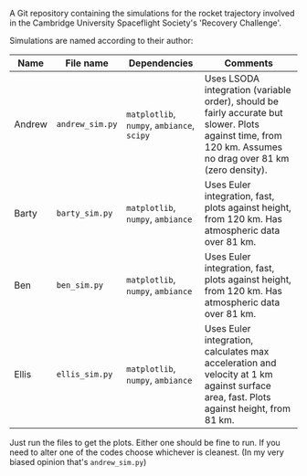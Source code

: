 A Git repository containing the simulations for the rocket trajectory involved 
in the Cambridge University Spaceflight Society's 'Recovery Challenge'.

Simulations are named according to their author:

| Name   | File name     | Dependencies | Comments                                                                                                                  |
|--------|---------------|--------------| ------------------------------------------------------------------------------------------------------------|
| Andrew | `andrew_sim.py` | `matplotlib`, `numpy`, `ambiance`, ` scipy` | Uses LSODA integration (variable order), should be fairly accurate but slower. Plots against time, from 120 km. Assumes no drag over 81 km (zero density). |
| Barty  | `barty_sim.py`  | `matplotlib`, `numpy`, `ambiance` | Uses Euler integration, fast, plots against height, from 120 km. Has atmospheric data over 81 km.         |
| Ben    | `ben_sim.py`    | `matplotlib`, `numpy`, `ambiance`  | Uses Euler integration, fast, plots against height, from 120 km. Has atmospheric data over 81 km.           |
| Ellis  | `ellis_sim.py`  | `matplotlib`, `numpy`, `ambiance`  | Uses Euler integration, calculates max acceleration and velocity at 1 km against surface area, fast. Plots against height, from 81 km. |

Just run the files to get the plots. 
Either one should be fine to run. If you need to alter one of the codes choose whichever is cleanest. 
(In my very biased opinion that's `andrew_sim.py`)
